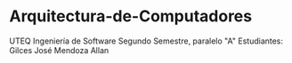 # Arquitectura-de-Computadores
UTEQ
Ingeniería de Software
Segundo Semestre, paralelo "A"
Estudiantes:
Gilces José
Mendoza Allan
